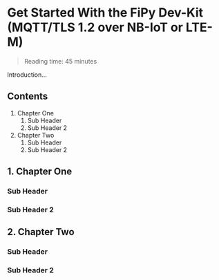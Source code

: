 # Get Started With the FiPy Dev-Kit (MQTT/TLS 1.2 over NB-IoT or LTE-M)

> Reading time: 45 minutes

Introduction...

## Contents

  1. Chapter One
     1. Sub Header
     2. Sub Header 2
  2. Chapter Two
     1. Sub Header
     2. Sub Header 2

## 1. Chapter One

### Sub Header

### Sub Header 2

## 2. Chapter Two

### Sub Header

### Sub Header 2